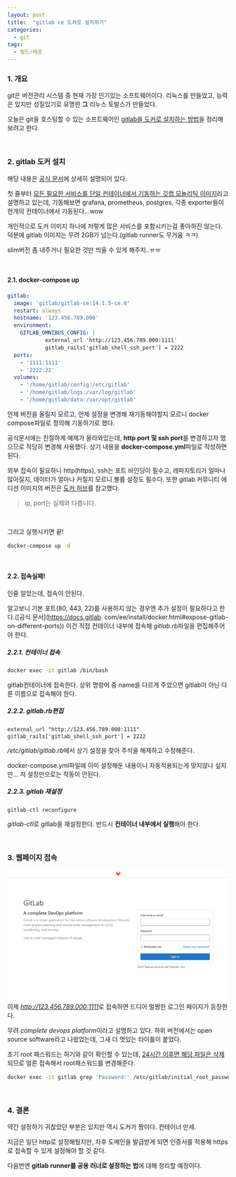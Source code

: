 ```yaml
---
layout: post
title:  "gitlab ce 도커로 설치하기"
categories:
  - git
tags:
  - 빌드/배포
---
```


### 1. 개요
git은 버전관리 시스템 중 현재 가장 인기있는 소프트웨어이다.
리눅스를 만들었고, 능력은 있지만 성질있기로 유명한 **그** 리누스 토발스가 만들었다.

오늘은 git을 호스팅할 수 있는 소프트웨어인 <ins>gitlab을 도커로 설치하는 방법</ins>을 정리해보려고 한다.

<br/>

### 2. gitlab 도커 설치
해당 내용은 [공식 문서](https://docs.gitlab.com/ee/install/docker.html)에 상세히 설명되어 있다.

첫 줄부터 <ins>모든 필요한 서비스를 단일 컨테이너에서 기동하는 깃랩 모놀리틱 이미지</ins>라고 설명하고 있는데,
기동해보면 grafana, prometheus, postgres, 각종 exporter들이 한개의 컨테이너에서 기동된다...wow

개인적으로 도커 이미지 하나에 저렇게 많은 서비스를 포함시키는걸 좋아하진 않는다.
덕분에 gitlab 이미지는 무려 2GB가 넘는다.(gitlab runner도 무거움 ㅋㅋ)

slim버전 좀 내주거나 필요한 것만 띄울 수 있게 해주지..ㅠㅠ

<br/>

#### 2.1. docker-compose up
```yaml
gitlab:
  image: 'gitlab/gitlab-ce:14.1.5-ce.0'
  restart: always
  hostname: '123.456.789.000'
  environment:
    GITLAB_OMNIBUS_CONFIG: |
            external_url 'http://123.456.789.000:1111'
            gitlab_rails['gitlab_shell_ssh_port'] = 2222
  ports:
    - '1111:1111'
    - '2222:22'
  volumes:
    - '/home/gitlab/config:/etc/gitlab'
    - '/home/gitlab/logs:/var/log/gitlab'
    - '/home/gitlab/data:/var/opt/gitlab'
```
언제 버전을 올릴지 모르고, 언제 설정을 변경해 재기동해야할지 모르니 docker compose파일로 정의해 기동하기로 했다.

공식문서에는 친절하게 예제가 올라와있는데, **http port 및 ssh port**를 변경하고자 했으므로 적당히 변경해 사용했다.
상기 내용을 **docker-compose.yml**파일로 작성하면 된다.

외부 접속이 필요하니 http(https), ssh는 포트 바인딩이 필수고,
레파지토리가 얼마나 많아질지, 데이터가 얼마나 커질지 모르니 볼륨 설정도 필수다.
또한 gitlab 커뮤니티 에디션 이미지의 버전은 [도커 허브](https://hub.docker.com/r/gitlab/gitlab-ce)를 참고했다.

> ip, port는 실제와 다릅니다.

<br/>

그리고 실행시키면 끝!
```bash
docker-compose up -d
```

<br/>

#### 2.2. 접속실패!
인줄 알았는데, 접속이 안된다.

알고보니 기본 포트(80, 443, 22)를 사용하지 않는 경우엔 추가 설정이 필요하다고 한다.([공식 문서](https://docs.gitlab.
com/ee/install/docker.html#expose-gitlab-on-different-ports))
이건 직접 컨테이너 내부에 접속해 <var>gitlab.rb</var>파일을 편집해주어야 한다.

##### 2.2.1. 컨테이너 접속
```bash
docker exec -it gitlab /bin/bash
```
gitlab컨테이너에 접속한다. 상위 명령어 중 name을 다르게 주었으면 gitlab이 아닌 다른 이름으로 접속해야 한다.


##### 2.2.2. gitlab.rb편집
```shell
external_url "http://123.456.789.000:1111"
gitlab_rails['gitlab_shell_ssh_port'] = 2222
```
<var>/etc/gitlab/gitlab.rb</var>에서 상기 설정을 찾아 주석을 해제하고 수정해준다.

docker-compose.yml파일에 이미 설정해둔 내용이니 자동적용되는게 맞지않나 싶지만... 
저 설정만으로는 작동이 안된다.


##### 2.2.3. gitlab 재설정
```shell
gitlab-ctl reconfigure
```
<var>gitlab-ctl</var>로 gitlab을 재설정한다.
반드시 **컨테이너 내부에서 실행**해야 한다.

<br/>

### 3. 웹페이지 접속

![gitlab-main](/assets/images/gitlab-main.png)
이제 <var>http://123.456.789.000:1111</var>로 접속하면 드디어 멀쩡한 로그인 페이지가 등장한다.

무려 <var>complete devops platform</var>이라고 설명하고 있다.
하위 버전에서는 open source software라고 나왔었는데, 그새 더 멋있는 타이틀이 붙었다.

초기 root 패스워드는 하기와 같이 확인할 수 있는데, <ins>24시간 이후면 해당 파일은 삭제</ins>되므로 얼른 접속해서 
root패스워드를 변경해준다.

```bash
docker exec -it gitlab grep 'Password:' /etc/gitlab/initial_root_password
```

<br/>

### 4. 결론
약간 설정하기 귀찮았던 부분은 있지만 역시 도커가 짱이다. 컨테이너 만세.

지금은 일단 http로 설정해뒀지만, 차후 도메인을 발급받게 되면 인증서를 적용해 https로 접속할 수 있게
설정해야 할 것 같다.

다음번엔 **gitlab runner를 공용 러너로 설정하는 법**에 대해 정리할 예정이다.
